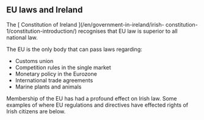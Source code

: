 ##  EU laws and Ireland

The [ Constitution of Ireland ](/en/government-in-ireland/irish-
constitution-1/constitution-introduction/) recognises that EU law is superior
to all national law.

The EU is the only body that can pass laws regarding:

  * Customs union 
  * Competition rules in the single market 
  * Monetary policy in the Eurozone 
  * International trade agreements 
  * Marine plants and animals 

Membership of the EU has had a profound effect on Irish law. Some examples of
where EU regulations and directives have effected rights of Irish citizens are
below.
